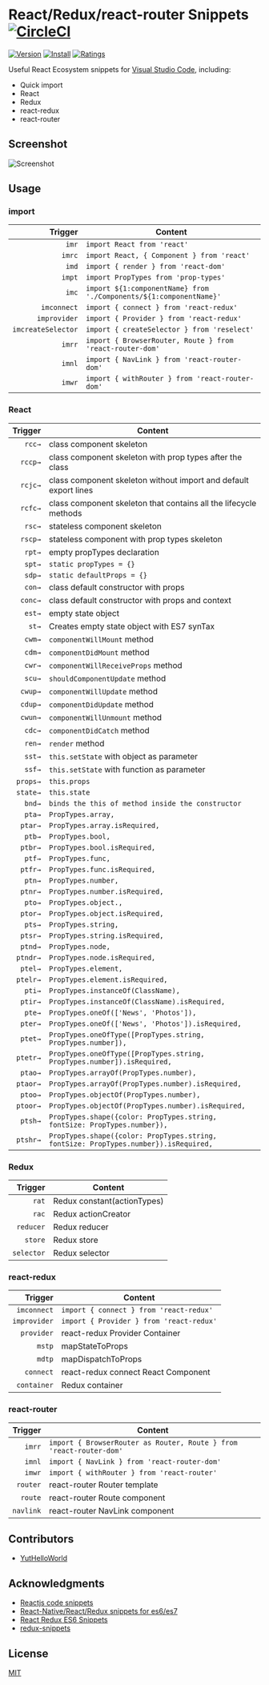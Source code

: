 # React/Redux/react-router Snippets [![CircleCI](https://circleci.com/gh/discountry/vscode-react-redux-react-router-snippets.png?&style=shield&circle-token=572ffbb6a4170d0bb2154f940380cf5a0a855dc0)](https://circleci.com/gh/discountry/vscode-react-redux-react-router-snippets/tree/master)

[![Version](https://vsmarketplacebadge.apphb.com/version/discountry.react-redux-react-router-snippets.svg)](https://marketplace.visualstudio.com/items?itemName=discountry.react-redux-react-router-snippets)
[![Install](https://vsmarketplacebadge.apphb.com/installs/discountry.react-redux-react-router-snippets.svg)](https://marketplace.visualstudio.com/items?itemName=discountry.react-redux-react-router-snippets)
[![Ratings](https://vsmarketplacebadge.apphb.com/rating-short/discountry.react-redux-react-router-snippets.svg)](https://marketplace.visualstudio.com/items?itemName=discountry.react-redux-react-router-snippets)

Useful React Ecosystem snippets for [Visual Studio Code](https://code.visualstudio.com/), including:

* Quick import
* React
* Redux
* react-redux
* react-router

## Screenshot

![Screenshot](images/screenshot.gif)

## Usage

### import

| Trigger  | Content |
| -------: | ------- |
| `imr`    | `import React from 'react'` |
| `imrc`   | `import React, { Component } from 'react'` |
| `imd`    | `import { render } from 'react-dom'` |
| `impt`   | `import PropTypes from 'prop-types'` |
| `imc`    | `import ${1:componentName} from './Components/${1:componentName}'` |
| `imconnect`    | `import { connect } from 'react-redux'` |
| `improvider`    | `import { Provider } from 'react-redux'` |
| `imcreateSelector`    | `import { createSelector } from 'reselect'` |
| `imrr`   | `import { BrowserRouter, Route } from 'react-router-dom'` |
| `imnl`    | `import { NavLink } from 'react-router-dom'` |
| `imwr`    | `import { withRouter } from 'react-router-dom'` |

### React

| Trigger  | Content |
| -------: | ------- |
| `rcc→`   | class component skeleton |
| `rccp→`  | class component skeleton with prop types after the class |
| `rcjc→`  | class component skeleton without import and default export lines |
| `rcfc→`  | class component skeleton that contains all the lifecycle methods |
| `rsc→`   | stateless component skeleton |
| `rscp→`  | stateless component with prop types skeleton |
| `rpt→`   | empty propTypes declaration |
| `spt→`   | `static propTypes = {}` |
| `sdp→`   | `static defaultProps = {}` |
| `con→`   | class default constructor with props|
| `conc→`  | class default constructor with props and context |
| `est→`   | empty state object |
| `st→`    | Creates empty state object with ES7 synTax |
| `cwm→`   | `componentWillMount` method |
| `cdm→`   | `componentDidMount` method |
| `cwr→`   | `componentWillReceiveProps` method |
| `scu→`   | `shouldComponentUpdate` method |
| `cwup→`  | `componentWillUpdate` method |
| `cdup→`  | `componentDidUpdate` method |
| `cwun→`  | `componentWillUnmount` method |
| `cdc→`   | `componentDidCatch` method |
| `ren→`   | `render` method |
| `sst→`   | `this.setState` with object as parameter |
| `ssf→`   | `this.setState` with function as parameter |
| `props→` | `this.props` |
| `state→` | `this.state` |
| `bnd→`   | `binds the this of method inside the constructor` |
| `pta→`   | `PropTypes.array,` |
| `ptar→`  | `PropTypes.array.isRequired,` |
| `ptb→`   | `PropTypes.bool,` |
| `ptbr→`  | `PropTypes.bool.isRequired,` |
| `ptf→`   | `PropTypes.func,` |
| `ptfr→`  | `PropTypes.func.isRequired,` |
| `ptn→`   | `PropTypes.number,` |
| `ptnr→`  | `PropTypes.number.isRequired,` |
| `pto→`   | `PropTypes.object.,` |
| `ptor→`  | `PropTypes.object.isRequired,` |
| `pts→`   | `PropTypes.string,` |
| `ptsr→`  | `PropTypes.string.isRequired,` |
| `ptnd→`  | `PropTypes.node,` |
| `ptndr→` | `PropTypes.node.isRequired,` |
| `ptel→`  | `PropTypes.element,` |
| `ptelr→` | `PropTypes.element.isRequired,` |
| `pti→`   | `PropTypes.instanceOf(ClassName),` |
| `ptir→`  | `PropTypes.instanceOf(ClassName).isRequired,` |
| `pte→`   | `PropTypes.oneOf(['News', 'Photos']),` |
| `pter→`  | `PropTypes.oneOf(['News', 'Photos']).isRequired,` |
| `ptet→`  | `PropTypes.oneOfType([PropTypes.string, PropTypes.number]),` |
| `ptetr→` | `PropTypes.oneOfType([PropTypes.string, PropTypes.number]).isRequired,` |
| `ptao→`  | `PropTypes.arrayOf(PropTypes.number),` |
| `ptaor→` | `PropTypes.arrayOf(PropTypes.number).isRequired,` |
| `ptoo→`  | `PropTypes.objectOf(PropTypes.number),` |
| `ptoor→` | `PropTypes.objectOf(PropTypes.number).isRequired,` |
| `ptsh→`  | `PropTypes.shape({color: PropTypes.string, fontSize: PropTypes.number}),` |
| `ptshr→` | `PropTypes.shape({color: PropTypes.string, fontSize: PropTypes.number}).isRequired,` |

### Redux

| Trigger  | Content |
| -------: | ------- |
| `rat`  | Redux constant(actionTypes) |
| `rac`  | Redux actionCreator |
| `reducer`  | Redux reducer |
| `store`  | Redux store |
| `selector`  | Redux selector |

### react-redux

| Trigger  | Content |
| -------: | ------- |
| `imconnect`    | `import { connect } from 'react-redux'` |
| `improvider`    | `import { Provider } from 'react-redux'` |
| `provider`  | react-redux Provider Container |
| `mstp`  | mapStateToProps |
| `mdtp`  | mapDispatchToProps |
| `connect`  | react-redux connect React Component |
| `container`  | Redux container |

### react-router

| Trigger  | Content |
| -------: | ------- |
| `imrr`   | `import { BrowserRouter as Router, Route } from 'react-router-dom'` |
| `imnl`    | `import { NavLink } from 'react-router-dom'` |
| `imwr`    | `import { withRouter } from 'react-router'` |
| `router`  | react-router Router template |
| `route`  | react-router  Route component |
| `navlink`  | react-router  NavLink component |

## Contributors

* [YutHelloWorld](https://github.com/YutHelloWorld)

## Acknowledgments

* [Reactjs code snippets](https://marketplace.visualstudio.com/items?itemName=xabikos.ReactSnippets)
* [React-Native/React/Redux snippets for es6/es7](https://marketplace.visualstudio.com/items?itemName=EQuimper.react-native-react-redux)
* [React Redux ES6 Snippets](https://marketplace.visualstudio.com/items?itemName=timothymclane.react-redux-es6-snippets)
* [redux-snippets](https://marketplace.visualstudio.com/items?itemName=jameshrisho.redux-snippets)

## License

[MIT](LICENSE)
